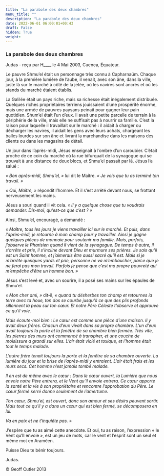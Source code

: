 ```yaml
---
title: "La parabole des deux chambres"
menu_title: ""
description: "La parabole des deux chambres"
date: 2022-06-01 06:00:01+00:43
draft: False
hidden: True
weight:
---
```

### La parabole des deux chambres

Judas - reçu par H____ le 4 Mai 2003, Cuenca, Équateur.

Le pauvre Shmu’el était un personnage très connu à Capharnaüm. Chaque jour, à la première lumière de l’aube, il venait, avec son âne, dans la ville, juste là sur le marché à côté de la jetée, où les navires sont ancrés et où les stands du marché étaient établis.

La Galilée était un pays riche, mais sa richesse était inégalement distribuée. Quelques riches propriétaires terriens jouissaient d’une prospérité énorme, mais une armée de pauvres paysans peinait pour gagner leur pain quotidien. Shum’el était l’un d’eux. Il avait une petite parcelle de terrain à la périphérie de la ville, mais elle ne suffisait pas à nourrir sa famille. C’est la raison pour laquelle il travaillait sur le marché : il aidait à charger ou décharger les navires, il aidait les gens avec leurs achats, chargeant les balles lourdes sur son âne et livrant la marchandise dans les maisons des clients ou dans les magasins de détail.

Un jour dans l’après-midi, Jésus enseignait à l’ombre d’un caroubier. C’était proche de ce coin du marché où la rue bifurquait de la synagogue qui se trouvait à une distance de deux blocs, et Shmu’el passait par là. Jésus l’a salué :

*« Bon après-midi, Shmu’el, »* lui dit le Maître. *« Je vois que tu as terminé ton travail. »*

*« Oui, Maître, »* répondit l’homme. Et il s’est arrêté devant nous, se frottant nerveusement les mains.

Jésus a souri quand il vit cela. *« Il y a quelque chose que tu voudrais demander. Dis-moi, qu’est-ce que c’est ? »*

Ainsi, Shmu’el, encouragé, a demandé :

*« Maître, tous les jours je viens travailler ici sur le marché. Et puis, dans l’après-midi, je retourne à mon champ pour y travailler. Ainsi je gagne quelques pièces de monnaie pour soutenir ma famille. Mais, parfois, j’observe le Pharisien quand il vient de la synagogue. De temps à autre, il s’arrête et prie, il s’incline devant Dieu et murmure ses prières. Je sais qu’il est un Saint homme, et j’aimerais être aussi sacré qu’il est. Mais si je m’arrête quelques yards et prie, personne ne va m’embaucher, parce que je ne ferai pas mon travail. Parfois je pense que c’est ma propre pauvreté qui m’empêche d’être un homme bon. »*

Jésus s’est levé et, avec un sourire, il a posé ses mains sur les épaules de Shmu’el.

*« Mon cher ami, »* dit-il, *« quand tu désherbes ton champ et retournes la terre avec ta houe, ton dos se courbe jusqu’à ce que des plis profonds sillonnent la peau sur ton cœur. Et notre Père Céleste t’observe et approuve ce qu’il voie.*

*Mais écoute-moi bien : Le cœur est comme une pièce d’une maison. Il y avait deux frères. Chacun d’eux vivait dans sa propre chambre. L’un d’eux avait toujours la porte et la fenêtre de sa chambre bien fermée. Très vite, les pierres des murs ont commencé à transpirer, et une couche de moisissure a grandi sur elles. L’air était vicié et toxique, et l’homme était tout le temps malade.*

*L’autre frère tenait toujours la porte et la fenêtre de sa chambre ouverte. La lumière du jour et la brise de l’après-midi y entraient. L’air était frais et les murs secs. Cet homme n’est jamais tombé malade.*

*Il en est de même avec le cœur : Dans le cœur ouvert, la Lumière que nous envoie notre Père entrera, et le Vent qu’il envoie entrera. Ce cœur apporte la santé et la vie à son propriétaire et rencontre l’approbation du Père. Le cœur fermé serré donne seulement de l’amertume.*

*Ton cœur, Shmu’el, est ouvert, donc son amour et ses désirs peuvent sortir. Mais tout ce qu’il y a dans un cœur qui est bien fermé, se décomposera en lui.*

*Va en paix et ne t’inquiète pas. »*

J’espère que tu as aimé cette anecdote. Et oui, tu as raison, l’expression « le Vent qu’Il envoie », est un jeu de mots, car le vent et l’esprit sont un seul et même mot en Araméen.

Puisse Dieu te bénir toujours.

Judas.

© Geoff Cutler 2013